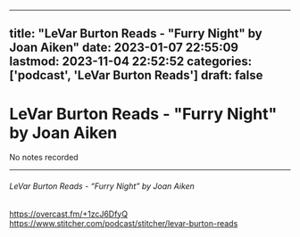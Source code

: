 
---
title: "LeVar Burton Reads - "Furry Night" by Joan Aiken"
date: 2023-01-07 22:55:09
lastmod: 2023-11-04 22:52:52
categories: ['podcast', 'LeVar Burton Reads']
draft: false
---


# LeVar Burton Reads - "Furry Night" by Joan Aiken

No notes recorded

- - -
###### LeVar Burton Reads - “Furry Night” by Joan Aiken

https://overcast.fm/+1zcJ6DfyQ  
https://www.stitcher.com/podcast/stitcher/levar-burton-reads

<!-- #public #podcast #LeVar Burton Reads# -->

<!-- {BearID:6D472DC6-5673-46FF-8A2F-DA15589FBFA1-28016-00002D980A301271} -->
